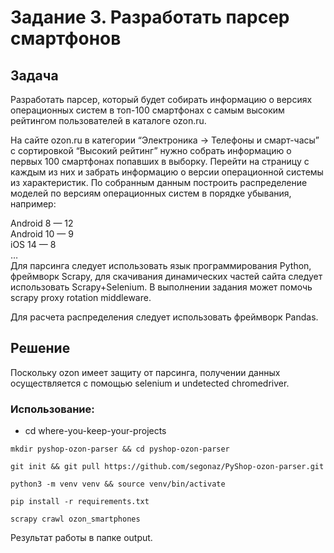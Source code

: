 # Задание 3. Разработать парсер смартфонов

## Задача

Разработать парсер, который будет собирать информацию о версиях операционных систем в топ-100 смартфонах с самым высоким рейтингом пользователей в каталоге ozon.ru.

На сайте ozon.ru в категории “Электроника -> Телефоны и смарт-часы” с сортировкой “Высокий рейтинг” нужно собрать информацию о первых 100 смартфонах попавших в выборку. Перейти на страницу с каждым из них и забрать информацию о версии операционной системы из характеристик. По собранным данным построить распределение моделей по версиям операционных систем в порядке убывания, например:

Android 8 — 12  
Android 10 — 9  
iOS 14 — 8  
…  
Для парсинга следует использовать язык программирования Python, фреймворк Scrapy, для скачивания динамических частей сайта следует использовать Scrapy+Selenium. В выполнении задания может помочь scrapy proxy rotation middleware.

Для расчета распределения следует использовать фреймворк Pandas.

## Решение

Поскольку ozon имеет защиту от парсинга, получении данных осуществляется с помощью selenium и undetected chromedriver.

### Использование:

- cd where-you-keep-your-projects

```shell
mkdir pyshop-ozon-parser && cd pyshop-ozon-parser
```

```shell
git init && git pull https://github.com/segonaz/PyShop-ozon-parser.git
```

```shell
python3 -m venv venv && source venv/bin/activate
```

```shell
pip install -r requirements.txt
```

```shell
scrapy crawl ozon_smartphones
```

Результат работы в папке output.
